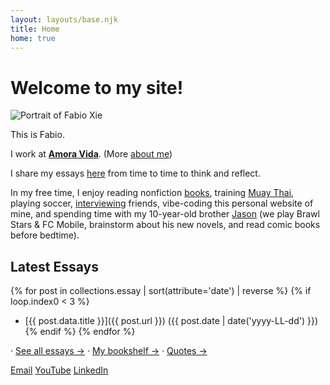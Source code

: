 ```yaml
---
layout: layouts/base.njk
title: Home
home: true
---
```


# Welcome to my site!

<div class="hero-intro">
  <div class="hero-avatar">
    <img src="/assets/fabio-photo.png" alt="Portrait of Fabio Xie" decoding="async" loading="lazy" />
  </div>
  <div class="hero-copy">
    <p>This is Fabio.</p>
    <p>I work at <strong><a href="https://www.amora-vida.com/">Amora Vida</a></strong>. (More <a href="/about/">about me</a>)</p>
    <p>I share my essays <a href="/essay/">here</a> from time to time to think and reflect.</p>
  </div>
</div>

In my free time, I enjoy reading nonfiction <a href="/bookshelf/">books</a>, training <a href="https://youtu.be/b-5bljm8tSk">Muay Thai</a>, playing soccer, <a href="https://youtu.be/034gmmUK8vc">interviewing</a> friends, vibe-coding this personal website of mine, and spending time with my 10-year-old brother <a href="https://youtu.be/dF_8LnEW9QU?si=Wl7bBf9lCH_KhuzK">Jason</a> (we play Brawl Stars & FC Mobile, brainstorm about his new novels, and read comic books before bedtime).


## Latest Essays
{% for post in collections.essay | sort(attribute='date') | reverse %}
  {% if loop.index0 < 3 %}
- [{{ post.data.title }}]({{ post.url }}) ({{ post.date | date('yyyy-LL-dd') }})
  {% endif %}
{% endfor %}



<p class="home-cta">
  · <a href="/essay/">See all essays →</a> 
  · <a href="/bookshelf/">My bookshelf →</a>
  · <a href="/quotes/">Quotes →</a>
</p>

<div class="contact-links" aria-label="Ways to reach me">
  <a class="contact-chip" href="mailto:fabio@amora-vida.com">Email</a>
  <a class="contact-chip" href="https://www.youtube.com/@fabio_xie" target="_blank" rel="noopener noreferrer">YouTube</a>
  <a class="contact-chip" href="https://www.linkedin.com/in/fabio-x-871364176/" target="_blank" rel="noopener noreferrer">LinkedIn</a>
</div>
